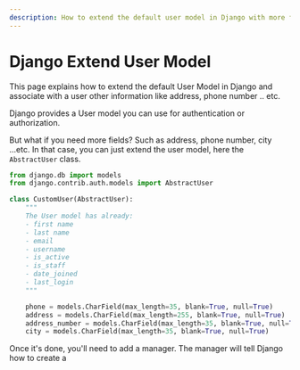```yaml
---
description: How to extend the default user model in Django with more fields
---
```

# Django Extend User Model

This page explains how to extend the default User Model in Django and associate with a user other information like address, phone number .. etc.

Django provides a User model you can use for authentication or authorization. 

But what if you need more fields? Such as address, phone number, city ...etc. In that case, you can just extend the user model, here the `AbstractUser` class.

```python
from django.db import models
from django.contrib.auth.models import AbstractUser 

class CustomUser(AbstractUser):
    """
    The User model has already:
    - first name
    - last name
    - email
    - username
    - is_active
    - is_staff
    - date_joined
    - last_login
    """

    phone = models.CharField(max_length=35, blank=True, null=True)
    address = models.CharField(max_length=255, blank=True, null=True)
    address_number = models.CharField(max_length=35, blank=True, null=True)
    city = models.CharField(max_length=35, blank=True, null=True)

```

Once it's done, you'll need to add a manager. The manager will tell Django how to create a 

  
